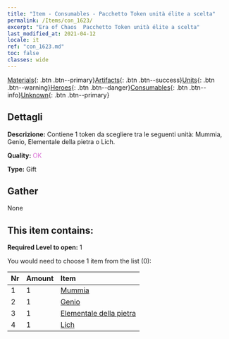 ```yaml
---
title: "Item - Consumables - Pacchetto Token unità élite a scelta"
permalink: /Items/con_1623/
excerpt: "Era of Chaos  Pacchetto Token unità élite a scelta"
last_modified_at: 2021-04-12
locale: it
ref: "con_1623.md"
toc: false
classes: wide
---
```

 [Materials](/it/Items/){: .btn .btn--primary}[Artifacts](/it/Items/Artifacts/){: .btn .btn--success}[Units](/it/Items/Units/){: .btn .btn--warning}[Heroes](/it/Items/Heroes/){: .btn .btn--danger}[Consumables](/it/Items/Consumables/){: .btn .btn--info}[Unknown](/it/Items/Unknown/){: .btn .btn--primary}

## Dettagli
 **Descrizione:** Contiene 1 token da scegliere tra le seguenti unità: Mummia, Genio, Elementale della pietra o Lich.

 **Quality:** <span style="color: #DA70D6">OK</span>

 **Type:** Gift

## Gather

  None

## This item contains:

 **Required Level to open:** 1

 You would need to choose 1 item from the list (0):

  | Nr | Amount |     Item    |
  |:---|:-------|:------------|
  | 1 | 1 | [Mummia](/it/Items/unt_215/) | 
  | 2 | 1 | [Genio](/it/Items/unt_239/) | 
  | 3 | 1 | [Elementale della pietra](/it/Items/unt_266/) | 
  | 4 | 1 | [Lich](/it/Items/unt_212/) | 
